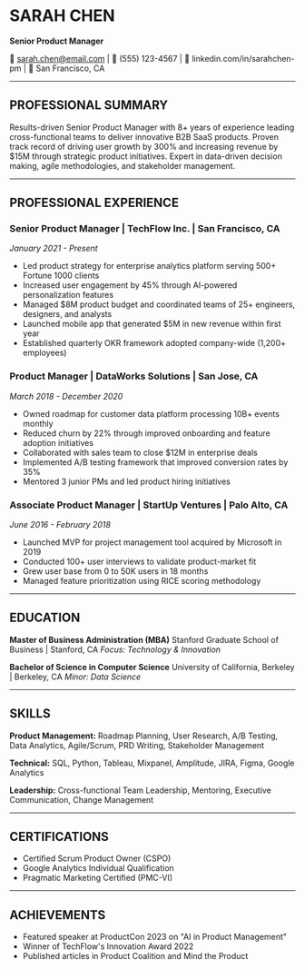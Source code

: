 # SARAH CHEN
**Senior Product Manager**

📧 sarah.chen@email.com | 📱 (555) 123-4567 | 🔗 linkedin.com/in/sarahchen-pm | 📍 San Francisco, CA

---

## PROFESSIONAL SUMMARY

Results-driven Senior Product Manager with 8+ years of experience leading cross-functional teams to deliver innovative B2B SaaS products. Proven track record of driving user growth by 300% and increasing revenue by $15M through strategic product initiatives. Expert in data-driven decision making, agile methodologies, and stakeholder management.

---

## PROFESSIONAL EXPERIENCE

### **Senior Product Manager** | TechFlow Inc. | San Francisco, CA
*January 2021 - Present*

- Led product strategy for enterprise analytics platform serving 500+ Fortune 1000 clients
- Increased user engagement by 45% through AI-powered personalization features
- Managed $8M product budget and coordinated teams of 25+ engineers, designers, and analysts
- Launched mobile app that generated $5M in new revenue within first year
- Established quarterly OKR framework adopted company-wide (1,200+ employees)

### **Product Manager** | DataWorks Solutions | San Jose, CA
*March 2018 - December 2020*

- Owned roadmap for customer data platform processing 10B+ events monthly
- Reduced churn by 22% through improved onboarding and feature adoption initiatives
- Collaborated with sales team to close $12M in enterprise deals
- Implemented A/B testing framework that improved conversion rates by 35%
- Mentored 3 junior PMs and led product hiring initiatives

### **Associate Product Manager** | StartUp Ventures | Palo Alto, CA
*June 2016 - February 2018*

- Launched MVP for project management tool acquired by Microsoft in 2019
- Conducted 100+ user interviews to validate product-market fit
- Grew user base from 0 to 50K users in 18 months
- Managed feature prioritization using RICE scoring methodology

---

## EDUCATION

**Master of Business Administration (MBA)**
Stanford Graduate School of Business | Stanford, CA
*Focus: Technology & Innovation*

**Bachelor of Science in Computer Science**
University of California, Berkeley | Berkeley, CA
*Minor: Data Science*

---

## SKILLS

**Product Management:** Roadmap Planning, User Research, A/B Testing, Data Analytics, Agile/Scrum, PRD Writing, Stakeholder Management

**Technical:** SQL, Python, Tableau, Mixpanel, Amplitude, JIRA, Figma, Google Analytics

**Leadership:** Cross-functional Team Leadership, Mentoring, Executive Communication, Change Management

---

## CERTIFICATIONS

- Certified Scrum Product Owner (CSPO)
- Google Analytics Individual Qualification
- Pragmatic Marketing Certified (PMC-VI)

---

## ACHIEVEMENTS

- Featured speaker at ProductCon 2023 on "AI in Product Management"
- Winner of TechFlow's Innovation Award 2022
- Published articles in Product Coalition and Mind the Product
